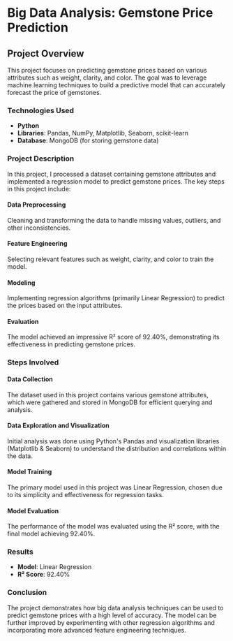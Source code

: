 # Big Data Analysis: Gemstone Price Prediction

## Project Overview
This project focuses on predicting gemstone prices based on various attributes such as weight, clarity, and color. The goal was to leverage machine learning techniques to build a predictive model that can accurately forecast the price of gemstones.

### Technologies Used
- **Python**
- **Libraries**: Pandas, NumPy, Matplotlib, Seaborn, scikit-learn
- **Database**: MongoDB (for storing gemstone data)

### Project Description
In this project, I processed a dataset containing gemstone attributes and implemented a regression model to predict gemstone prices. The key steps in this project include:

#### Data Preprocessing
Cleaning and transforming the data to handle missing values, outliers, and other inconsistencies.

#### Feature Engineering
Selecting relevant features such as weight, clarity, and color to train the model.

#### Modeling
Implementing regression algorithms (primarily Linear Regression) to predict the prices based on the input attributes.

#### Evaluation
The model achieved an impressive R² score of 92.40%, demonstrating its effectiveness in predicting gemstone prices.

### Steps Involved
#### Data Collection
The dataset used in this project contains various gemstone attributes, which were gathered and stored in MongoDB for efficient querying and analysis.

#### Data Exploration and Visualization
Initial analysis was done using Python's Pandas and visualization libraries (Matplotlib & Seaborn) to understand the distribution and correlations within the data.

#### Model Training
The primary model used in this project was Linear Regression, chosen due to its simplicity and effectiveness for regression tasks.

#### Model Evaluation
The performance of the model was evaluated using the R² score, with the final model achieving 92.40%.

### Results
- **Model**: Linear Regression
- **R² Score**: 92.40%

### Conclusion
The project demonstrates how big data analysis techniques can be used to predict gemstone prices with a high level of accuracy. The model can be further improved by experimenting with other regression algorithms and incorporating more advanced feature engineering techniques.
































































































